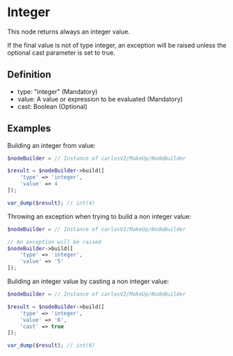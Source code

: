 # Integer

This node returns always an integer value.

If the final value is not of type integer, an exception will be raised unless the optional
cast parameter is set to true.

## Definition

* type: "integer" (Mandatory)
* value: A value or expression to be evaluated (Mandatory)
* cast: Boolean (Optional)

## Examples

Building an integer from value:

```php
$nodeBuilder = // Instance of carlosV2/MakeUp/NodeBuilder

$result = $nodeBuilder->build([
    'type' => 'integer',
    'value' => 4
]);

var_dump($result); // int(4)
```

Throwing an exception when trying to build a non integer value:

```php
$nodeBuilder = // Instance of carlosV2/MakeUp/NodeBuilder

// An exception will be raised
$nodeBuilder->build([
    'type' => 'integer',
    'value' => '5'
]);
```

Building an integer value by casting a non integer value:

```php
$nodeBuilder = // Instance of carlosV2/MakeUp/NodeBuilder

$result = $nodeBuilder->build([
    'type' => 'integer',
    'value' => '6',
    'cast' => true
]);

var_dump($result); // int(6)
```

